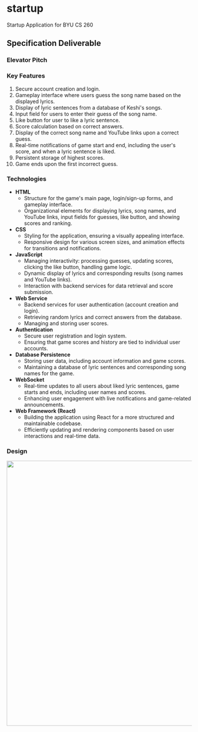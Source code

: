 # startup
Startup Application for BYU CS 260

## Specification Deliverable

### Elevator Pitch


### Key Features
1. Secure account creation and login.
2. Gameplay interface where users guess the song name based on the displayed lyrics.
3. Display of lyric sentences from a database of Keshi's songs.
4. Input field for users to enter their guess of the song name.
5. Like button for user to like a lyric sentence.
6. Score calculation based on correct answers.
7. Display of the correct song name and YouTube links upon a correct guess.
8. Real-time notifications of game start and end, including the user's score, and when a lyric sentence is liked.
9. Persistent storage of highest scores.
10. Game ends upon the first incorrect guess.

### Technologies
- **HTML**
  - Structure for the game's main page, login/sign-up forms, and gameplay interface.
  - Organizational elements for displaying lyrics, song names, and YouTube links, input fields for guesses, like button, and showing scores and ranking.
- **CSS**
  - Styling for the application, ensuring a visually appealing interface.
  - Responsive design for various screen sizes, and animation effects for transitions and notifications.
- **JavaScript**
  - Managing interactivity: processing guesses, updating scores, clicking the like button, handling game logic.
  - Dynamic display of lyrics and corresponding results (song names and YouTube links).
  - Interaction with backend services for data retrieval and score submission.
- **Web Service**
  - Backend services for user authentication (account creation and login).
  - Retrieving random lyrics and correct answers from the database.
  - Managing and storing user scores.
- **Authentication**
  - Secure user registration and login system.
  - Ensuring that game scores and history are tied to individual user accounts.
- **Database Persistence**
  - Storing user data, including account information and game scores.
  - Maintaining a database of lyric sentences and corresponding song names for the game.
- **WebSocket**
  - Real-time updates to all users about liked lyric sentences, game starts and ends, including user names and scores.
  - Enhancing user engagement with live notifications and game-related announcements.
- **Web Framework (React)**
  - Building the application using React for a more structured and maintainable codebase.
  - Efficiently updating and rendering components based on user interactions and real-time data.

### Design
<img src="C:\Users\hongt\Downloads\CS 260 - Web Programming\startup\Avatar Placeholder.png" width="720">
